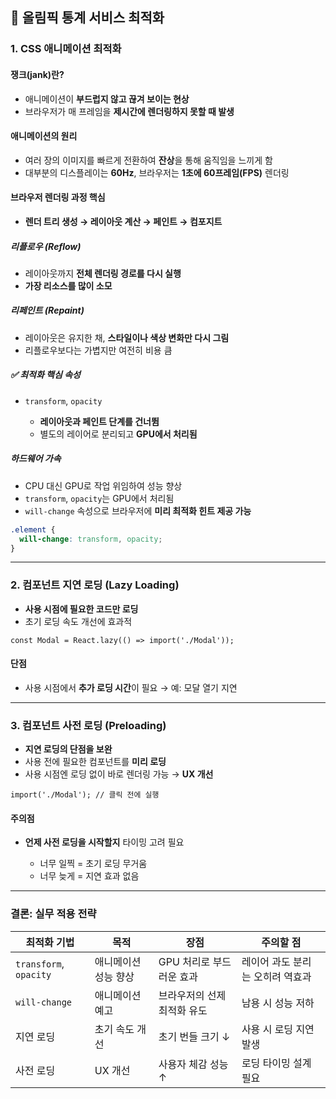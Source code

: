 ## 🎯 올림픽 통계 서비스 최적화

### 1. CSS 애니메이션 최적화

#### 쟁크(jank)란?

- 애니메이션이 **부드럽지 않고 끊겨 보이는 현상**
- 브라우저가 매 프레임을 **제시간에 렌더링하지 못할 때 발생**

#### 애니메이션의 원리

- 여러 장의 이미지를 빠르게 전환하여 **잔상**을 통해 움직임을 느끼게 함
- 대부분의 디스플레이는 **60Hz**, 브라우저는 **1초에 60프레임(FPS)** 렌더링

#### 브라우저 렌더링 과정 핵심

- **렌더 트리 생성 → 레이아웃 계산 → 페인트 → 컴포지트**

##### 리플로우 (Reflow)

- 레이아웃까지 **전체 렌더링 경로를 다시 실행**
- **가장 리소스를 많이 소모**

##### 리페인트 (Repaint)

- 레이아웃은 유지한 채, **스타일이나 색상 변화만 다시 그림**
- 리플로우보다는 가볍지만 여전히 비용 큼

##### ✅ 최적화 핵심 속성

- `transform`, `opacity`

  - **레이아웃과 페인트 단계를 건너뜀**
  - 별도의 레이어로 분리되고 **GPU에서 처리됨**

##### 하드웨어 가속

- CPU 대신 GPU로 작업 위임하여 성능 향상
- `transform`, `opacity`는 GPU에서 처리됨
- `will-change` 속성으로 브라우저에 **미리 최적화 힌트 제공 가능**

```css
.element {
  will-change: transform, opacity;
}
```

---

### 2. 컴포넌트 지연 로딩 (Lazy Loading)

- **사용 시점에 필요한 코드만 로딩**
- 초기 로딩 속도 개선에 효과적

```tsx
const Modal = React.lazy(() => import('./Modal'));
```

#### 단점

- 사용 시점에서 **추가 로딩 시간**이 필요 → 예: 모달 열기 지연

---

### 3. 컴포넌트 사전 로딩 (Preloading)

- **지연 로딩의 단점을 보완**
- 사용 전에 필요한 컴포넌트를 **미리 로딩**
- 사용 시점엔 로딩 없이 바로 렌더링 가능 → **UX 개선**

```tsx
import('./Modal'); // 클릭 전에 실행
```

#### 주의점

- **언제 사전 로딩을 시작할지** 타이밍 고려 필요

  - 너무 일찍 = 초기 로딩 무거움
  - 너무 늦게 = 지연 효과 없음

---

### 결론: 실무 적용 전략

| 최적화 기법            | 목적                 | 장점                        | 주의할 점                        |
| ---------------------- | -------------------- | --------------------------- | -------------------------------- |
| `transform`, `opacity` | 애니메이션 성능 향상 | GPU 처리로 부드러운 효과    | 레이어 과도 분리는 오히려 역효과 |
| `will-change`          | 애니메이션 예고      | 브라우저의 선제 최적화 유도 | 남용 시 성능 저하                |
| 지연 로딩              | 초기 속도 개선       | 초기 번들 크기 ↓            | 사용 시 로딩 지연 발생           |
| 사전 로딩              | UX 개선              | 사용자 체감 성능 ↑          | 로딩 타이밍 설계 필요            |
